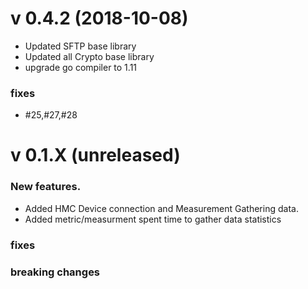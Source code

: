 # v 0.4.2 (2018-10-08)

* Updated SFTP base library
* Updated all Crypto base library
* upgrade go compiler to 1.11

### fixes

* #25,#27,#28

# v 0.1.X  (unreleased)
### New features.
*  Added HMC Device connection and Measurement Gathering data.
*  Added  metric/measurment spent time to gather data statistics 

### fixes

### breaking changes
